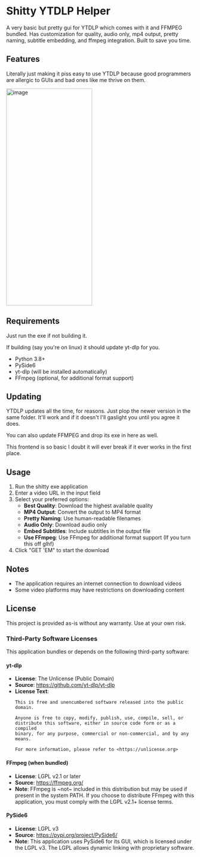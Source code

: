 # Shitty YTDLP Helper

A very basic but pretty gui for YTDLP which comes with it and FFMPEG bundled. Has customization for quality, audio only, mp4 output, pretty naming, subtitle embedding, and ffmpeg integration. Built to save you time.

## Features


Literally just making it piss easy to use YTDLP because good programmers are allergic to GUIs and bad ones like me thrive on them.

<img width="230" height="580" alt="image" src="https://github.com/user-attachments/assets/709c311b-d456-4a7a-b72f-5f2e7bcf74b5" />   


## Requirements

Just run the exe if not building it.

If building (say you're on linux) it should update yt-dlp for you.
- Python 3.8+
- PySide6
- yt-dlp (will be installed automatically)
- FFmpeg (optional, for additional format support)

## Updating

YTDLP updates all the time, for reasons. Just plop the newer version in the same folder. It'll work and if it doesn't I'll gaslight you until you agree it does.

You can also update FFMPEG and drop its exe in here as well. 

This frontend is so basic I doubt it will ever break if it ever works in the first place.

## Usage

1. Run the shitty exe application
2. Enter a video URL in the input field
3. Select your preferred options:
   - **Best Quality**: Download the highest available quality
   - **MP4 Output**: Convert the output to MP4 format
   - **Pretty Naming**: Use human-readable filenames
   - **Audio Only**: Download audio only
   - **Embed Subtitles**: Include subtitles in the output file
   - **Use FFmpeg**: Use FFmpeg for additional format support (If you turn this off glhf)
4. Click "GET 'EM" to start the download

## Notes

- The application requires an internet connection to download videos
- Some video platforms may have restrictions on downloading content


## License

This project is provided as-is without any warranty. Use at your own risk.

### Third-Party Software Licenses

This application bundles or depends on the following third-party software:

#### yt-dlp
- **License**: The Unlicense (Public Domain)
- **Source**: https://github.com/yt-dlp/yt-dlp
- **License Text**:
  ```
  This is free and unencumbered software released into the public domain.
  
  Anyone is free to copy, modify, publish, use, compile, sell, or
  distribute this software, either in source code form or as a compiled
  binary, for any purpose, commercial or non-commercial, and by any
  means.
  
  For more information, please refer to <https://unlicense.org>
  ```

#### FFmpeg (when bundled)
- **License**: LGPL v2.1 or later
- **Source**: https://ffmpeg.org/
- **Note**: FFmpeg is ~not~ included in this distribution but may be used if present in the system PATH. If you choose to distribute FFmpeg with this application, you must comply with the LGPL v2.1+ license terms.

#### PySide6
- **License**: LGPL v3
- **Source**: https://pypi.org/project/PySide6/
- **Note**: This application uses PySide6 for its GUI, which is licensed under the LGPL v3. The LGPL allows dynamic linking with proprietary software.
